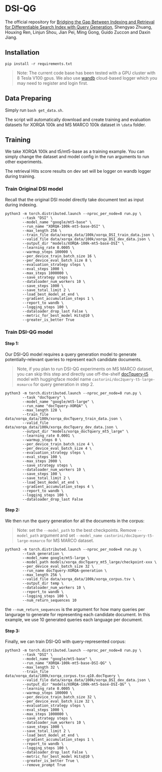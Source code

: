 # DSI-QG
The official repository for [Bridging the Gap Between Indexing and Retrieval for Differentiable Search Index with Query Generation](https://arxiv.org/pdf/2206.10128.pdf),
Shengyao Zhuang, Houxing Ren, Linjun Shou, Jian Pei, Ming Gong, Guido Zuccon and Daxin Jiang.


## Installation

`pip install -r requirements.txt`
> Note: The current code base has been tested with a GPU cluster with 8 Tesla V100 gpus.
> We also use [wandb](https://wandb.ai/site) cloud-based logger which you may need to register and login first.



## Data Preparing
Simply run `bash get_data.sh`. 

The script will automatically download and create training and evaluation datasets for XORQA 100k and MS MARCO 100k dataset in `\data` folder.

## Training
We take XORQA 100k and t5/mt5-base as a training example. You can simply change the dataset and model config in the run arguments to run other experiments.

The retrieval Hits score results on dev set will be logger on wandb logger during training.

### Train Original DSI model

Recall that the original DSI model directly take document text as input during indexing.

```
python3 -m torch.distributed.launch --nproc_per_node=8 run.py \
        --task "DSI" \
        --model_name "google/mt5-base" \
        --run_name "XORQA-100k-mt5-base-DSI" \
        --max_length 256 \
        --train_file data/xorqa_data/100k/xorqa_DSI_train_data.json \
        --valid_file data/xorqa_data/100k/xorqa_DSI_dev_data.json \
        --output_dir "models/XORQA-100k-mt5-base-DSI" \
        --learning_rate 0.0005 \
        --warmup_steps 100000 \
        --per_device_train_batch_size 16 \
        --per_device_eval_batch_size 8 \
        --evaluation_strategy steps \
        --eval_steps 1000 \
        --max_steps 1000000 \
        --save_strategy steps \
        --dataloader_num_workers 10 \
        --save_steps 1000 \
        --save_total_limit 2 \
        --load_best_model_at_end \
        --gradient_accumulation_steps 1 \
        --report_to wandb \
        --logging_steps 100 \
        --dataloader_drop_last False \
        --metric_for_best_model Hits@10 \
        --greater_is_better True

```


### Train DSI-QG model
#### Step 1:
Our DSI-QG model requires a query generation model to generate potentially-relevant queries to
represent each candidate documents.
> Note, if you plan to run DSI-QG experiments on MS MARCO dataset, you can skip this step and directly use off-the-shelf [docTquery-t5](https://github.com/castorini/docTTTTTquery) model with huggingface model name `castorini/doc2query-t5-large-msmarco` for query generation in step 2.

```
python3 -m torch.distributed.launch --nproc_per_node=8 run.py \
        --task "docTquery" \
        --model_name "google/mt5-large" \
        --run_name "docTquery-XORQA" \
        --max_length 128 \
        --train_file data/xorqa_data/100k/xorqa_docTquery_train_data.json \
        --valid_file data/xorqa_data/100k/xorqa_docTquery_dev_data.json \
        --output_dir "models/xorqa_docTquery_mt5_large" \
        --learning_rate 0.0001 \
        --warmup_steps 0 \
        --per_device_train_batch_size 4 \
        --per_device_eval_batch_size 4 \
        --evaluation_strategy steps \
        --eval_steps 100 \
        --max_steps 2000 \
        --save_strategy steps \
        --dataloader_num_workers 10 \
        --save_steps 100 \
        --save_total_limit 2 \
        --load_best_model_at_end \
        --gradient_accumulation_steps 4 \
        --report_to wandb \
        --logging_steps 100 \
        --dataloader_drop_last False

```

#### Step 2:
We then run the query generation for all the documents in the corpus: 
> Note: set the `--model_path` to the best checkpoints. Remove `--model_path` argument and set `--model_name castorini/doc2query-t5-large-msmarco` for MS MARCO dataset.

```
python3 -m torch.distributed.launch --nproc_per_node=8 run.py \
        --task generation \
        --model_name google/mt5-large \
        --model_path models/xorqa_docTquery_mt5_large/checkpoint-xxx \
        --per_device_eval_batch_size 32 \
        --run_name docTquery-XORQA-generation \
        --max_length 256 \
        --valid_file data/xorqa_data/100k/xorqa_corpus.tsv \
        --output_dir temp \
        --dataloader_num_workers 10 \
        --report_to wandb \
        --logging_steps 100 \
        --num_return_sequences 10
```
the `--num_return_sequences` is the argument for how many queries per langurage to generate for representing each candidate document. In this example, we use 10 generated queries each language per document.

#### Step 3:

Finally, we can train DSI-QG with query-represented corpus:

```
python3 -m torch.distributed.launch --nproc_per_node=8 run.py \
        --task "DSI" \
        --model_name "google/mt5-base" \
        --run_name "XORQA-100k-mt5-base-DSI-QG" \
        --max_length 32 \
        --train_file data/xorqa_data/100k/xorqa_corpus.tsv.q10.docTquery \
        --valid_file data/xorqa_data/100k/xorqa_DSI_dev_data.json \
        --output_dir "models/XORQA-100k-mt5-base-DSI-QG" \
        --learning_rate 0.0005 \
        --warmup_steps 100000 \
        --per_device_train_batch_size 32 \
        --per_device_eval_batch_size 32 \
        --evaluation_strategy steps \
        --eval_steps 1000 \
        --max_steps 1000000 \
        --save_strategy steps \
        --dataloader_num_workers 10 \
        --save_steps 1000 \
        --save_total_limit 2 \
        --load_best_model_at_end \
        --gradient_accumulation_steps 1 \
        --report_to wandb \
        --logging_steps 100 \
        --dataloader_drop_last False \
        --metric_for_best_model Hits@10 \
        --greater_is_better True \
        --remove_prompt True
```
